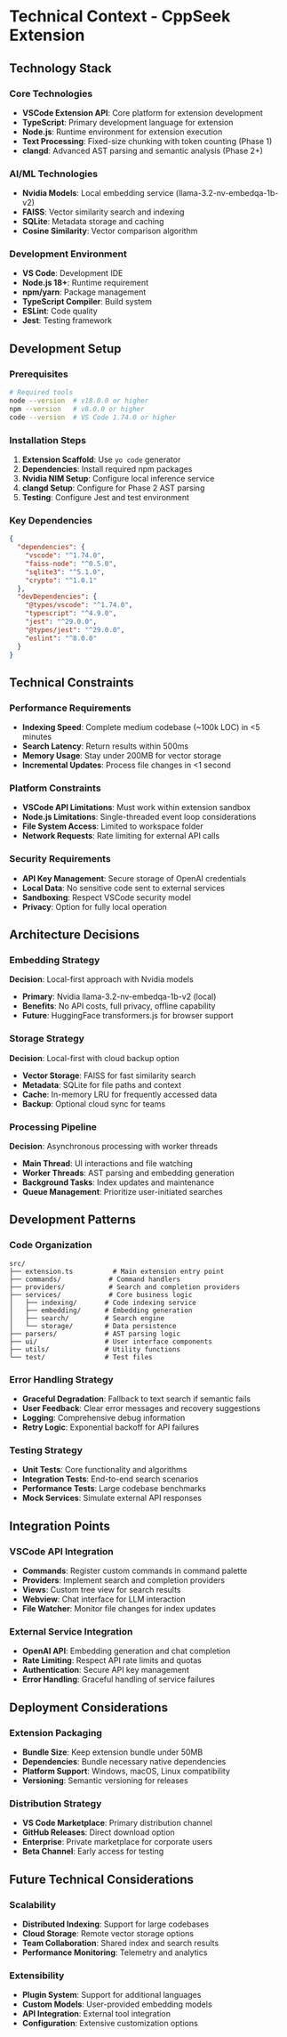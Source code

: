 # Technical Context - CppSeek Extension

## Technology Stack

### Core Technologies
- **VSCode Extension API**: Core platform for extension development
- **TypeScript**: Primary development language for extension
- **Node.js**: Runtime environment for extension execution
- **Text Processing**: Fixed-size chunking with token counting (Phase 1)
- **clangd**: Advanced AST parsing and semantic analysis (Phase 2+)

### AI/ML Technologies
- **Nvidia Models**: Local embedding service (llama-3.2-nv-embedqa-1b-v2)
- **FAISS**: Vector similarity search and indexing
- **SQLite**: Metadata storage and caching
- **Cosine Similarity**: Vector comparison algorithm

### Development Environment
- **VS Code**: Development IDE
- **Node.js 18+**: Runtime requirement
- **npm/yarn**: Package management
- **TypeScript Compiler**: Build system
- **ESLint**: Code quality
- **Jest**: Testing framework

## Development Setup

### Prerequisites
```bash
# Required tools
node --version  # v18.0.0 or higher
npm --version   # v8.0.0 or higher
code --version  # VS Code 1.74.0 or higher
```

### Installation Steps
1. **Extension Scaffold**: Use `yo code` generator
2. **Dependencies**: Install required npm packages
3. **Nvidia NIM Setup**: Configure local inference service
4. **clangd Setup**: Configure for Phase 2 AST parsing
5. **Testing**: Configure Jest and test environment

### Key Dependencies
```json
{
  "dependencies": {
    "vscode": "^1.74.0",
    "faiss-node": "^0.5.0",
    "sqlite3": "^5.1.0",
    "crypto": "^1.0.1"
  },
  "devDependencies": {
    "@types/vscode": "^1.74.0",
    "typescript": "^4.9.0",
    "jest": "^29.0.0",
    "@types/jest": "^29.0.0",
    "eslint": "^8.0.0"
  }
}
```

## Technical Constraints

### Performance Requirements
- **Indexing Speed**: Complete medium codebase (~100k LOC) in <5 minutes
- **Search Latency**: Return results within 500ms
- **Memory Usage**: Stay under 200MB for vector storage
- **Incremental Updates**: Process file changes in <1 second

### Platform Constraints
- **VSCode API Limitations**: Must work within extension sandbox
- **Node.js Limitations**: Single-threaded event loop considerations
- **File System Access**: Limited to workspace folder
- **Network Requests**: Rate limiting for external API calls

### Security Requirements
- **API Key Management**: Secure storage of OpenAI credentials
- **Local Data**: No sensitive code sent to external services
- **Sandboxing**: Respect VSCode security model
- **Privacy**: Option for fully local operation

## Architecture Decisions

### Embedding Strategy
**Decision**: Local-first approach with Nvidia models
- **Primary**: Nvidia llama-3.2-nv-embedqa-1b-v2 (local)
- **Benefits**: No API costs, full privacy, offline capability
- **Future**: HuggingFace transformers.js for browser support

### Storage Strategy
**Decision**: Local-first with cloud backup option
- **Vector Storage**: FAISS for fast similarity search
- **Metadata**: SQLite for file paths and context
- **Cache**: In-memory LRU for frequently accessed data
- **Backup**: Optional cloud sync for teams

### Processing Pipeline
**Decision**: Asynchronous processing with worker threads
- **Main Thread**: UI interactions and file watching
- **Worker Threads**: AST parsing and embedding generation
- **Background Tasks**: Index updates and maintenance
- **Queue Management**: Prioritize user-initiated searches

## Development Patterns

### Code Organization
```
src/
├── extension.ts          # Main extension entry point
├── commands/            # Command handlers
├── providers/           # Search and completion providers
├── services/            # Core business logic
│   ├── indexing/       # Code indexing service
│   ├── embedding/      # Embedding generation
│   ├── search/         # Search engine
│   └── storage/        # Data persistence
├── parsers/            # AST parsing logic
├── ui/                 # User interface components
├── utils/              # Utility functions
└── test/               # Test files
```

### Error Handling Strategy
- **Graceful Degradation**: Fallback to text search if semantic fails
- **User Feedback**: Clear error messages and recovery suggestions
- **Logging**: Comprehensive debug information
- **Retry Logic**: Exponential backoff for API failures

### Testing Strategy
- **Unit Tests**: Core functionality and algorithms
- **Integration Tests**: End-to-end search scenarios
- **Performance Tests**: Large codebase benchmarks
- **Mock Services**: Simulate external API responses

## Integration Points

### VSCode API Integration
- **Commands**: Register custom commands in command palette
- **Providers**: Implement search and completion providers
- **Views**: Custom tree view for search results
- **Webview**: Chat interface for LLM interaction
- **File Watcher**: Monitor file changes for index updates

### External Service Integration
- **OpenAI API**: Embedding generation and chat completion
- **Rate Limiting**: Respect API rate limits and quotas
- **Authentication**: Secure API key management
- **Error Handling**: Graceful handling of service failures

## Deployment Considerations

### Extension Packaging
- **Bundle Size**: Keep extension bundle under 50MB
- **Dependencies**: Bundle necessary native dependencies
- **Platform Support**: Windows, macOS, Linux compatibility
- **Versioning**: Semantic versioning for releases

### Distribution Strategy
- **VS Code Marketplace**: Primary distribution channel
- **GitHub Releases**: Direct download option
- **Enterprise**: Private marketplace for corporate users
- **Beta Channel**: Early access for testing

## Future Technical Considerations

### Scalability
- **Distributed Indexing**: Support for large codebases
- **Cloud Storage**: Remote vector storage options
- **Team Collaboration**: Shared index and search results
- **Performance Monitoring**: Telemetry and analytics

### Extensibility
- **Plugin System**: Support for additional languages
- **Custom Models**: User-provided embedding models
- **API Integration**: External tool integration
- **Configuration**: Extensive customization options 
